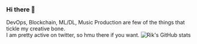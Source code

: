 ### Hi there 👋
DevOps, Blockchain, ML/DL, Music Production are few of the things that tickle my creative bone.    
I am pretty active on twitter, so hmu there if you want.
![Rik's GitHub stats](https://github-readme-stats.vercel.app/api?username=hrik2001&theme=shades-of-purple&show_icons=true)

<!--
**hrik2001/hrik2001** is a ✨ _special_ ✨ repository because its `README.md` (this file) appears on your GitHub profile.

Here are some ideas to get you started:

- 🔭 I’m currently working on ...
- 🌱 I’m currently learning ...
- 👯 I’m looking to collaborate on ...
- 🤔 I’m looking for help with ...
- 💬 Ask me about ...
- 📫 How to reach me: ...
- 😄 Pronouns: ...
- ⚡ Fun fact: ...
-->
